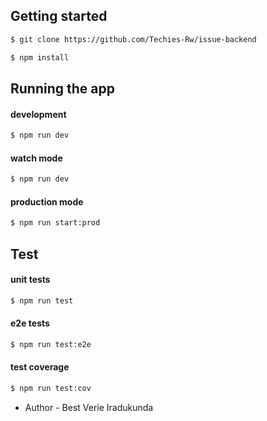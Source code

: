 

## Getting started
```bash
$ git clone https://github.com/Techies-Rw/issue-backend 
```
```bash
$ npm install
```

## Running the app


#### development
```bash
$ npm run dev
```
#### watch mode

```bash
$ npm run dev
```
#### production mode

```bash
$ npm run start:prod
```

## Test

#### unit tests
```bash
$ npm run test
```

#### e2e tests
```bash
$ npm run test:e2e
```

#### test coverage
```bash
$ npm run test:cov
```


- Author - Best Verie Iradukunda

